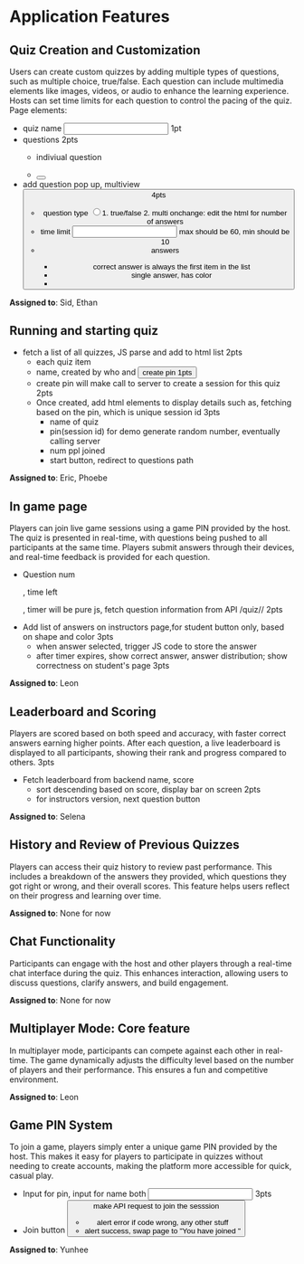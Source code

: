 # Application Features

## Quiz Creation and Customization

Users can create custom quizzes by adding multiple types of questions, such as multiple choice, true/false. Each question can include multimedia elements like images, videos, or audio to enhance the learning experience. Hosts can set time limits for each question to control the pacing of the quiz.
Page elements:
  - quiz name <input> 1pt
  - questions <list> 2pts
    - indiviual question <li><p id = "number"></p><p id = "name"></p><button id = "delete-question"></li>
  - add question pop up, multiview <button> 4pts
    - question type <input type = "radio" >1. true/false 2. multi onchange: edit the html for number of answers
    - time limit <input> max should be 60, min should be 10
    - answers<list>
      - correct answer is always the first item in the list
      - single answer, has color <li onclick = "checkAnswer(true) or false for correct answer"> <div id = 'answer'>

**Assigned to**: Sid, Ethan

## Running and starting quiz
- fetch a list of all quizzes, JS parse and add to html list 2pts
  - each quiz item <li> name, created by who and <button> create pin 1pts
  - create pin will make call to server to create a session for this quiz 2pts
  - Once created, add html elements to display details such as, fetching based on the pin, which is unique session id 3pts
    - name of quiz 
    - pin(session id) for demo generate random number, eventually calling server
    - num ppl joined
    - start button, redirect to questions path
  
**Assigned to**: Eric, Phoebe


## In game page

Players can join live game sessions using a game PIN provided by the host. The quiz is presented in real-time, with questions being pushed to all participants at the same time. Players submit answers through their devices, and real-time feedback is provided for each question.
- Question num <p>, time left<p>, timer will be pure js, fetch question information from API /quiz/<sid>/<qid> 2pts
- Add list of answers on instructors page,for student button only, based on shape and color 3pts
  - when answer selected, trigger JS code to store the answer
  - after timer expires, show correct answer, answer distribution; show correctness on student's page 3pts 

**Assigned to**: Leon

## Leaderboard and Scoring

Players are scored based on both speed and accuracy, with faster correct answers earning higher points. After each question, a live leaderboard is displayed to all participants, showing their rank and progress compared to others. 3pts
- Fetch leaderboard from backend name, score
  - sort descending based on score, display bar on screen 2pts
  - for instructors version, next question button

**Assigned to**: Selena

## History and Review of Previous Quizzes

Players can access their quiz history to review past performance. This includes a breakdown of the answers they provided, which questions they got right or wrong, and their overall scores. This feature helps users reflect on their progress and learning over time.

**Assigned to**: None for now

## Chat Functionality

Participants can engage with the host and other players through a real-time chat interface during the quiz. This enhances interaction, allowing users to discuss questions, clarify answers, and build engagement.

**Assigned to**: None for now

## Multiplayer Mode: Core feature

In multiplayer mode, participants can compete against each other in real-time. The game dynamically adjusts the difficulty level based on the number of players and their performance. This ensures a fun and competitive environment.

**Assigned to**: Leon

## Game PIN System

To join a game, players simply enter a unique game PIN provided by the host. This makes it easy for players to participate in quizzes without needing to create accounts, making the platform more accessible for quick, casual play.
- Input for pin, input for name both <input> 3pts
- Join button <button> make API request to join the sesssion
  - alert error if code wrong, any other stuff
  - alert success, swap page to "You have joined <quizname>"

**Assigned to**: Yunhee
